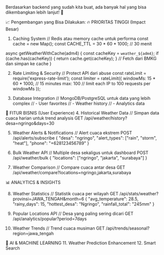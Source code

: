 Berdasarkan backend yang sudah kita buat, ada banyak hal yang bisa dikembangkan lebih lanjut! 🚀

📈 Pengembangan yang Bisa Dilakukan:
🔥 PRIORITAS TINGGI (Impact Besar)
1. Caching System
// Redis atau memory cache untuk performa
const cache = new Map();
const CACHE_TTL = 30 * 60 * 1000; // 30 menit

async getWeatherWithCache(adm4) {
  const cacheKey = `weather_${adm4}`;
  if (cache.has(cacheKey)) {
    return cache.get(cacheKey);
  }
  // Fetch dari BMKG dan simpan ke cache
}


2. Rate Limiting & Security
// Protect API dari abuse
const rateLimit = require('express-rate-limit');
const limiter = rateLimit({
  windowMs: 15 * 60 * 1000, // 15 minutes
  max: 100 // limit each IP to 100 requests per windowMs
});

3. Database Integration
// MongoDB/PostgreSQL untuk data yang lebih complex
// - User favorites
// - Weather history
// - Analytics data

🌟 FITUR BISNIS (User Experience)
4. Historical Weather Data
// Simpan data cuaca harian untuk trend analysis
GET /api/weather/history?desa=ngringo&days=30

5. Weather Alerts & Notifications
// Alert cuaca ekstrem
POST /api/alerts/subscribe
{
  "desa": "ngringo",
  "alert_types": ["rain", "storm", "heat"],
  "phone": "+628123456789"
}

6. Bulk Weather API
// Multiple desa sekaligus untuk dashboard
POST /api/weather/bulk
{
  "locations": ["ngringo", "jakarta", "surabaya"]
}


7. Weather Comparison
// Compare cuaca antar desa
GET /api/weather/compare?locations=ngringo,jakarta,surabaya

📊 ANALYTICS & INSIGHTS

8. Weather Statistics
// Statistik cuaca per wilayah
GET /api/stats/weather?provinsi=JAWA_TENGAH&month=6
{
  "avg_temperature": 28.5,
  "rainy_days": 15,
  "hottest_desa": "Ngringo",
  "rainfall_total": "245mm"
}

9. Popular Locations API
// Desa yang paling sering dicari
GET /api/analytics/popular?period=7days

10. Weather Trends
// Trend cuaca musiman
GET /api/trends/seasonal?region=jawa_tengah

🤖 AI & MACHINE LEARNING
11. Weather Prediction Enhancement
12. Smart Search
